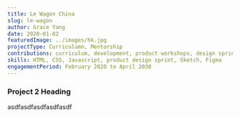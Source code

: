 ```yaml
---
title: Le Wagon China
slug: le-wagon
author: Grace Yang
date: 2020-01-02
featuredImage: ../images/hk.jpg
projectType: Curriculumn, Mentorship
contributions: curriculum, development, product workshops, design sprints
skills: HTML, CSS, Javascript, product design sprint, Sketch, Figma
engagementPeriod: February 2020 to April 2030
---
```


### Project 2 Heading

asdfasdfasdfasdfasdf